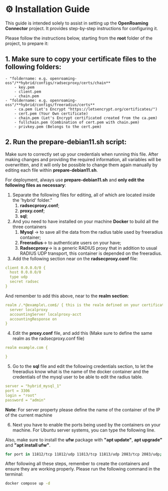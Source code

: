 # ⚙️ Installation Guide

This guide is intended solely to assist in setting up the **OpenRoaming Connector** project. It provides
step-by-step instructions for configuring it.

Please follow the instructions below, starting from the **root** folder of the project, to prepare it:

## 1. Make sure to copy your certificate files to the following folders:
    - "foldername: e.g. openroaming-oss"/**hybrid/configs/radsecproxy/certs/chain**
        - key.pem
        - client.pem
        - chain.pem
    - "foldername: e.g. openroaming-oss"/**hybrid/configs/freeradius/certs**
        - ca.pem (Let's Encrypt "https://letsencrypt.org/certificates/")
        - cert.pem (Your Own certificate)
        - chain.pem (Let's Encrypt certificated created from the ca.pem)
        - fullchain.pem (Combination of cert.pem with chain.pem)
        - privkey.pem (Belongs to the cert.pem)

## 2. Run the prepare-debian11.sh script:

Make sure to correctly set up your credentials when running this file. After making changes and providing the required information, all variables will be overwritten, and it will only be possible to change them again manually by editing each file within **prepare-debian11.sh**.

For deployment, always use **prepare-debian11.sh** and **only edit the following files as necessary**:

1. Separate the following files for editing, all of which are located inside the 'hybrid' folder."
    1. **radsecproxy.conf**;
    2. **proxy.conf**;
    3. **sql**;
2. And you need to have installed on your machine **Docker** to build all the three containers
    1. **Mysql** -> to save all the data from the radius table used by freeradius container;
    2. **Freeradius**-> to authenticate users on your have;
    3. **Radsecproxy**-> is a generic RADIUS proxy that in addition to usual RADIUS UDP transport, this container is
       depended on the freeradius.
3. Add the following section near on the **radsecproxy.conf** file:

```yaml
client 0.0.0.0/0 {
  host 0.0.0.0/0
  type udp
  secret radsec
} 
```

And remember to add this above, near to the **realm section**:

```yaml
realm /.*@example\.com$/ { this is the realm defined on your certificates
  server localproxy
  accountingServer localproxy-acct
  accountingResponse on
}
```

4. Edit the **proxy.conf** file, and add this (Make sure to define the same realm as the radsecproxy.conf file)

```yaml
realm example.com {

}
```

5. Go to the **sql** file and edit the following credentials section, to let the freeradius know what is the name of the
   docker container and the credentials of the mysql user to be able to edit the radius table.

```yaml
server = "hybrid_mysql_1"
port = 3306
login = "root"
password = "admin"
```
**Note**: For server property please define the name of the container of the IP of the current machine

6. Next you have to enable the ports being used by the containers on your machine. For Ubuntu server systems, you can
   type the following line.

Also, make sure to install the **ufw** package with **"apt update"**, **apt upgrade"** and **"apt install ufw"**.

```bash
for port in 11812/tcp 11812/udp 11813/tcp 11813/udp 2083/tcp 2083/udp; do sudo ufw allow $port; done
```

After following all these steps, remember to create the containers and ensure they are working properly. Please run the following command in the terminal:

```bash
docker compose up -d
```